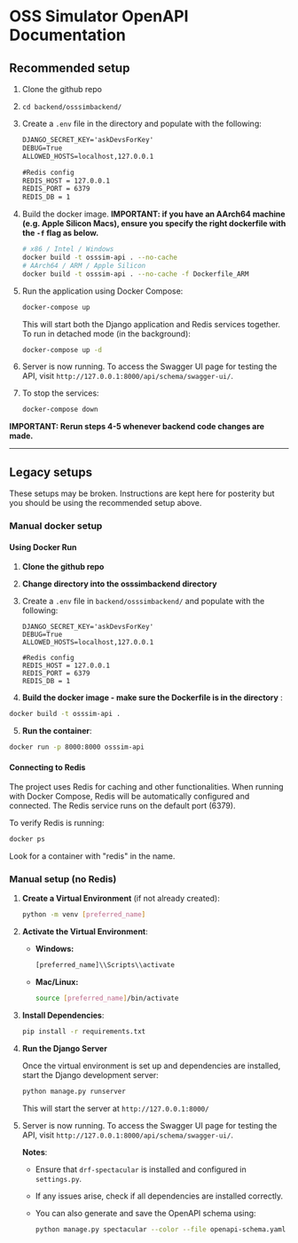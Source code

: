 # OSS Simulator OpenAPI Documentation

## Recommended setup

1. Clone the github repo
2. `cd backend/osssimbackend/`
3. Create a `.env` file in the directory and populate with the following:

    ```txt
    DJANGO_SECRET_KEY='askDevsForKey'
    DEBUG=True
    ALLOWED_HOSTS=localhost,127.0.0.1

    #Redis config 
    REDIS_HOST = 127.0.0.1
    REDIS_PORT = 6379
    REDIS_DB = 1
    ```

4. Build the docker image. **IMPORTANT: if you have an AArch64 machine (e.g. Apple Silicon Macs), ensure you specify the right dockerfile with the `-f` flag as below.**

    ```sh
    # x86 / Intel / Windows
    docker build -t osssim-api . --no-cache
    # AArch64 / ARM / Apple Silicon
    docker build -t osssim-api . --no-cache -f Dockerfile_ARM
    ```

5. Run the application using Docker Compose:

    ```sh
    docker-compose up
    ```

    This will start both the Django application and Redis services together. To run in detached mode (in the background):

    ```sh
    docker-compose up -d
    ```

6. Server is now running. To access the Swagger UI page for testing the API, visit `http://127.0.0.1:8000/api/schema/swagger-ui/`.

7. To stop the services:

    ```sh
    docker-compose down
    ```

**IMPORTANT: Rerun steps 4-5 whenever backend code changes are made.**

---

## Legacy setups

These setups may be broken. Instructions are kept here for posterity but you should be using the recommended setup above.

### Manual docker setup

#### Using Docker Run

1. **Clone the github repo**  
2. **Change directory into the osssimbackend directory**  
3. Create a `.env` file in `backend/osssimbackend/` and populate with the following:

    ```text
    DJANGO_SECRET_KEY='askDevsForKey'
    DEBUG=True
    ALLOWED_HOSTS=localhost,127.0.0.1

    #Redis config 
    REDIS_HOST = 127.0.0.1
    REDIS_PORT = 6379
    REDIS_DB = 1
    ```

4. **Build the docker image - make sure the Dockerfile is in the directory** :

```sh
docker build -t osssim-api . 
```

5. **Run the container**:

```sh
docker run -p 8000:8000 osssim-api
```

#### Connecting to Redis

The project uses Redis for caching and other functionalities. When running with Docker Compose, Redis will be automatically configured and connected. The Redis service runs on the default port (6379).

To verify Redis is running:

```sh
docker ps
```

Look for a container with "redis" in the name.

### Manual setup (no Redis)

1. **Create a Virtual Environment** (if not already created):

   ```sh
   python -m venv [preferred_name]
   ```

2. **Activate the Virtual Environment**:
   - **Windows:**

     ```sh
     [preferred_name]\\Scripts\\activate
     ```

   - **Mac/Linux:**

     ```sh
     source [preferred_name]/bin/activate
     ```

3. **Install Dependencies**:

   ```sh
   pip install -r requirements.txt
   ```

4. **Run the Django Server**

    Once the virtual environment is set up and dependencies are installed, start the Django development server:

    ```sh
    python manage.py runserver
    ```

    This will start the server at `http://127.0.0.1:8000/`

5. Server is now running. To access the Swagger UI page for testing the API, visit `http://127.0.0.1:8000/api/schema/swagger-ui/`.

    **Notes**:

    - Ensure that `drf-spectacular` is installed and configured in `settings.py`.
    - If any issues arise, check if all dependencies are installed correctly.
    - You can also generate and save the OpenAPI schema using:

      ```sh
      python manage.py spectacular --color --file openapi-schema.yaml
      ```

